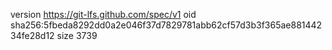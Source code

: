 version https://git-lfs.github.com/spec/v1
oid sha256:5fbeda8292dd0a2e046f37d7829781abb62cf57d3b3f365ae88144234fe28d12
size 3739
